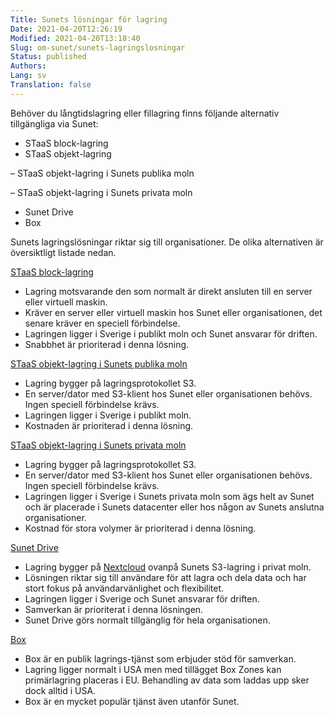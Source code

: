 ```yaml
---
Title: Sunets lösningar för lagring
Date: 2021-04-20T12:26:19
Modified: 2021-04-20T13:18:40
Slug: om-sunet/sunets-lagringslosningar
Status: published
Authors: 
Lang: sv
Translation: false
---
```


Behöver du långtidslagring eller fillagring finns följande alternativ tillgängliga via Sunet:


* STaaS block-lagring
* STaaS objekt-lagring  

– STaaS objekt-lagring i Sunets publika moln  

– STaaS objekt-lagring i Sunets privata moln
* Sunet Drive
* Box


Sunets lagringslösningar riktar sig till organisationer. De olika alternativen är översiktligt listade nedan.


[STaaS block-lagring](/services/molnbaserade-tjanster/lagring-2)


* Lagring motsvarande den som normalt är direkt ansluten till en server eller virtuell maskin.
* Kräver en server eller virtuell maskin hos Sunet eller organisationen, det senare kräver en speciell förbindelse.
* Lagringen ligger i Sverige i publikt moln och Sunet ansvarar för driften.
* Snabbhet är prioriterad i denna lösning.


[STaaS objekt-lagring i Sunets publika moln](/services/molnbaserade-tjanster/lagring-2)


* Lagring bygger på lagringsprotokollet S3.
* En server/dator med S3-klient hos Sunet eller organisationen behövs. Ingen speciell förbindelse krävs.
* Lagringen ligger i Sverige i publikt moln.
* Kostnaden är prioriterad i denna lösning.


[STaaS objekt-lagring i Sunets privata moln](/services/molnbaserade-tjanster/lagring-2)


* Lagring bygger på lagringsprotokollet S3.
* En server/dator med S3-klient hos Sunet eller organisationen behövs. Ingen speciell förbindelse krävs.
* Lagringen ligger i Sverige i Sunets privata moln som ägs helt av Sunet och är placerade i Sunets datacenter eller hos någon av Sunets anslutna organisationer.
* Kostnad för stora volymer är prioriterad i denna lösning.


[Sunet Drive](/services/molnbaserade-tjanster/sunet-drive)


* Lagring bygger på [Nextcloud](https://nextcloud.com/) ovanpå Sunets S3-lagring i privat moln.
* Lösningen riktar sig till användare för att lagra och dela data och har stort fokus på användarvänlighet och flexibilitet.
* Lagringen ligger i Sverige och Sunet ansvarar för driften.
* Samverkan är prioriterat i denna lösningen.
* Sunet Drive görs normalt tillgänglig för hela organisationen.


[Box](/services/molnbaserade-tjanster/box)


* Box är en publik lagrings-tjänst som erbjuder stöd för samverkan.
* Lagring ligger normalt i USA men med tillägget Box Zones kan primärlagring placeras i EU. Behandling av data som laddas upp sker dock alltid i USA.
* Box är en mycket populär tjänst även utanför Sunet.


